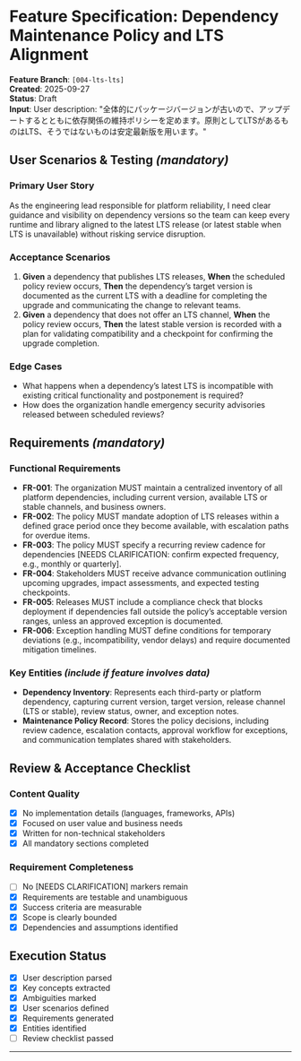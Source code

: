 # Feature Specification: Dependency Maintenance Policy and LTS Alignment

**Feature Branch**: `[004-lts-lts]`  
**Created**: 2025-09-27  
**Status**: Draft  
**Input**: User description: "全体的にパッケージバージョンが古いので、アップデートするとともに依存関係の維持ポリシーを定めます。原則としてLTSがあるものはLTS、そうではないものは安定最新版を用います。"

## User Scenarios & Testing *(mandatory)*

### Primary User Story
As the engineering lead responsible for platform reliability, I need clear guidance and visibility on dependency versions so the team can keep every runtime and library aligned to the latest LTS release (or latest stable when LTS is unavailable) without risking service disruption.

### Acceptance Scenarios
1. **Given** a dependency that publishes LTS releases, **When** the scheduled policy review occurs, **Then** the dependency’s target version is documented as the current LTS with a deadline for completing the upgrade and communicating the change to relevant teams.
2. **Given** a dependency that does not offer an LTS channel, **When** the policy review occurs, **Then** the latest stable version is recorded with a plan for validating compatibility and a checkpoint for confirming the upgrade completion.

### Edge Cases
- What happens when a dependency’s latest LTS is incompatible with existing critical functionality and postponement is required?
- How does the organization handle emergency security advisories released between scheduled reviews?

## Requirements *(mandatory)*

### Functional Requirements
- **FR-001**: The organization MUST maintain a centralized inventory of all platform dependencies, including current version, available LTS or stable channels, and business owners.
- **FR-002**: The policy MUST mandate adoption of LTS releases within a defined grace period once they become available, with escalation paths for overdue items.
- **FR-003**: The policy MUST specify a recurring review cadence for dependencies [NEEDS CLARIFICATION: confirm expected frequency, e.g., monthly or quarterly].
- **FR-004**: Stakeholders MUST receive advance communication outlining upcoming upgrades, impact assessments, and expected testing checkpoints.
- **FR-005**: Releases MUST include a compliance check that blocks deployment if dependencies fall outside the policy’s acceptable version ranges, unless an approved exception is documented.
- **FR-006**: Exception handling MUST define conditions for temporary deviations (e.g., incompatibility, vendor delays) and require documented mitigation timelines.

### Key Entities *(include if feature involves data)*
- **Dependency Inventory**: Represents each third-party or platform dependency, capturing current version, target version, release channel (LTS or stable), review status, owner, and exception notes.
- **Maintenance Policy Record**: Stores the policy decisions, including review cadence, escalation contacts, approval workflow for exceptions, and communication templates shared with stakeholders.

## Review & Acceptance Checklist

### Content Quality
- [x] No implementation details (languages, frameworks, APIs)
- [x] Focused on user value and business needs
- [x] Written for non-technical stakeholders
- [x] All mandatory sections completed

### Requirement Completeness
- [ ] No [NEEDS CLARIFICATION] markers remain
- [x] Requirements are testable and unambiguous  
- [x] Success criteria are measurable
- [x] Scope is clearly bounded
- [x] Dependencies and assumptions identified

## Execution Status

- [x] User description parsed
- [x] Key concepts extracted
- [x] Ambiguities marked
- [x] User scenarios defined
- [x] Requirements generated
- [x] Entities identified
- [ ] Review checklist passed

---
